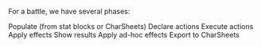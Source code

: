For a battle, we have several phases:

Populate (from stat blocks or CharSheets)
Declare actions
Execute actions
Apply effects
Show results
Apply ad-hoc effects
Export to CharSheets